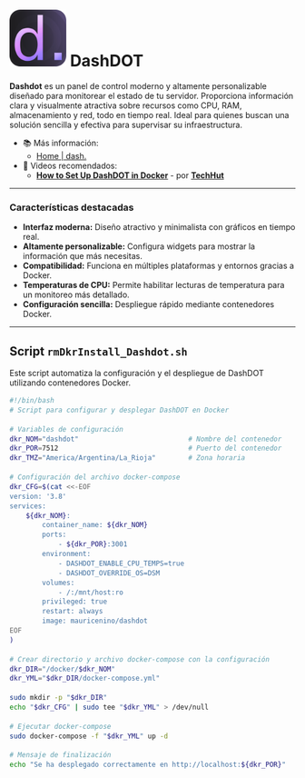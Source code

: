# <img src="./logo-Dashdot.png" alt="Dashdot Logo" width="100"/> DashDOT

**Dashdot** es un panel de control moderno y altamente personalizable diseñado para monitorear el estado de tu servidor. Proporciona información clara y visualmente atractiva sobre recursos como CPU, RAM, almacenamiento y red, todo en tiempo real. Ideal para quienes buscan una solución sencilla y efectiva para supervisar su infraestructura.

- 📚 Más información:
  -  [Home | dash.](https://getdashdot.com/)
- 🎥 Videos recomendados:
  - [**How to Set Up DashDOT in Docker**](https://youtu.be/A6vcTIzp_Ww?si=j4d0gjg9yrzVLnv5) - por [**TechHut**](https://www.youtube.com/@TechHut)

---

### Características destacadas
- **Interfaz moderna:** Diseño atractivo y minimalista con gráficos en tiempo real.
- **Altamente personalizable:** Configura widgets para mostrar la información que más necesitas.
- **Compatibilidad:** Funciona en múltiples plataformas y entornos gracias a Docker.
- **Temperaturas de CPU:** Permite habilitar lecturas de temperatura para un monitoreo más detallado.
- **Configuración sencilla:** Despliegue rápido mediante contenedores Docker.

---

## Script `rmDkrInstall_Dashdot.sh`
Este script automatiza la configuración y el despliegue de DashDOT utilizando contenedores Docker.

```bash
#!/bin/bash
# Script para configurar y desplegar DashDOT en Docker

# Variables de configuración
dkr_NOM="dashdot"                           # Nombre del contenedor
dkr_POR=7512                                # Puerto del contenedor
dkr_TMZ="America/Argentina/La_Rioja"        # Zona horaria

# Configuración del archivo docker-compose
dkr_CFG=$(cat <<-EOF
version: '3.8'
services:
    ${dkr_NOM}:
        container_name: ${dkr_NOM}
        ports:
            - ${dkr_POR}:3001
        environment:
            - DASHDOT_ENABLE_CPU_TEMPS=true
            - DASHDOT_OVERRIDE_OS=DSM
        volumes:
            - /:/mnt/host:ro
        privileged: true
        restart: always
        image: mauricenino/dashdot
EOF
)

# Crear directorio y archivo docker-compose con la configuración
dkr_DIR="/docker/$dkr_NOM"
dkr_YML="$dkr_DIR/docker-compose.yml"

sudo mkdir -p "$dkr_DIR" 
echo "$dkr_CFG" | sudo tee "$dkr_YML" > /dev/null

# Ejecutar docker-compose
sudo docker-compose -f "$dkr_YML" up -d

# Mensaje de finalización
echo "Se ha desplegado correctamente en http://localhost:${dkr_POR}"
